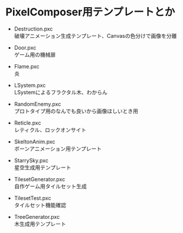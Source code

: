# PixelComposer用テンプレートとか

* Destruction.pxc  
破壊アニメーション生成テンプレート、Canvasの色分けで画像を分離

* Door.pxc  
ゲーム用の機械扉

* Flame.pxc  
炎

* LSystem.pxc  
LSystemによるフラクタル木、わからん

* RandomEnemy.pxc  
プロトタイプ用のなんでも良いから画像ほしいとき用

* Reticle.pxc  
レティクル、ロックオンサイト

* SkeltonAnim.pxc  
ボーンアニメーション用テンプレート

* StarrySky.pxc  
星空生成用テンプレート

* TilesetGenerator.pxc  
自作ゲーム用タイルセット生成  

* TilesetTest.pxc  
タイルセット機能確認

* TreeGenerator.pxc  
木生成用テンプレート
